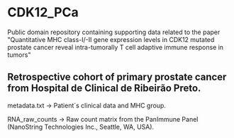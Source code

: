 # CDK12_PCa
Public domain repository containing supporting data related to the paper "Quantitative MHC class-I/-II gene expression levels in CDK12 mutated prostate cancer reveal intra-tumorally T cell adaptive immune response in tumors" 

## Retrospective cohort of primary prostate cancer from Hospital de Clinical de Ribeirão Preto.

metadata.txt -> Patient´s clinical data and MHC group.

RNA_raw_counts -> Raw count matrix from the PanImmune Panel (NanoString Technologies Inc., Seattle, WA, USA).
